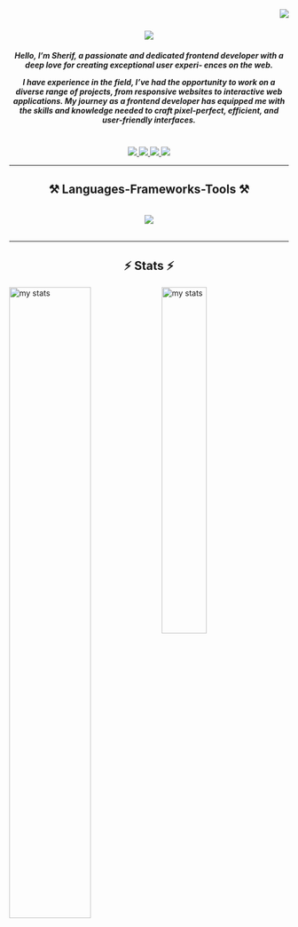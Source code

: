 <img align="right" src="https://visitor-badge.laobi.icu/badge?page_id=Sherif-altiby.Sherif-altiby" />

<h1 align="center">
    <img src="https://readme-typing-svg.herokuapp.com/?font=Righteous&size=35&center=true&vCenter=true&width=500&height=70&duration=4000&lines=Hi+There!+👋;+I'm+Sherif+altiby!;" />
</h1>

<h5 align="center">Hello, I’m Sherif, a passionate and dedicated frontend developer with a deep love for creating exceptional user experi-
ences on the web.

I have experience in the field, I’ve had the opportunity to work on a diverse range of projects, from responsive websites
to interactive web applications. My journey as a frontend developer has equipped me with the skills and knowledge
needed to craft pixel-perfect, efficient, and user-friendly interfaces.</h5>

<br/>
 
<div align="center"> 
  <a href="mailto:sherifahmed852002@gmail.com">
    <img src="https://img.shields.io/badge/Gmail-333333?style=for-the-badge&logo=gmail&logoColor=red" />
  </a>
    
  <a href="https://www.linkedin.com/in/sherif-altiby-38b350229/" target="_blank">
    <img src="https://img.shields.io/badge/LinkedIn-0077B5?style=for-the-badge&logo=linkedin&logoColor=white" target="_blank" />
  </a>
    
  <a href="https://sherif-altiby.netlify.app/" target="_blank">
     <img src="https://img.shields.io/badge/Portfolio-FF5722?style=for-the-badge&logo=todoist&logoColor=white" target="_blank" /> 
  </a>
    
  <a href="https://drive.google.com/file/d/1CjE2qJx20UVd-ZDu4AQWlfa2X2kAvT-w/view?usp=sharing" target="_blank">
     <img src="https://img.shields.io/badge/OpenCV-27338e?style=for-the-badge&logo=OpenCV&logoColor=whit" target="_blank" /> 
  </a>
  
</div>

 <hr/>
 
<h2 align="center">⚒️ Languages-Frameworks-Tools ⚒️</h2>
<br/>
<div align="center">
    <img src="https://skillicons.dev/icons?i=javascript,react,typescript,bootstrap,mui,html,css,vscode,github,tailwind,git,nextjs,redux" />
<!--     <img src="https://skillicons.dev/icons?i=nodejs,python,javascript,typescript,express,firebase,mongodb,c,java,nextjs,mysql,flask" /><br> -->
</div>

<br/>
<hr/>



<h2 align="center">⚡ Stats ⚡</h2>

 <img align="left" alt="my stats" width="54%" src="https://github-readme-stats.vercel.app/api?username=Sherif-altiby&show_icons=true" />
 <img align="left" alt="my stats" width="40%" src="https://github-readme-stats.vercel.app/api/top-langs/?username=Sherif-altiby&layout=compact" />
